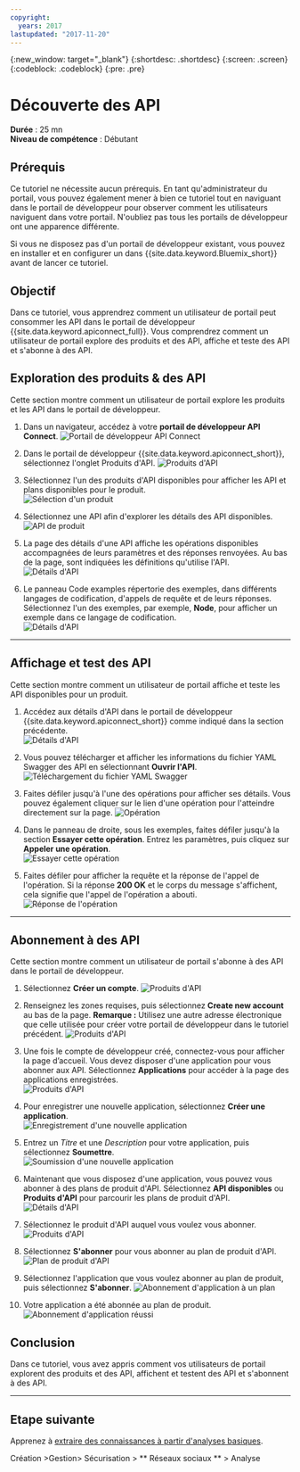 ```yaml
---
copyright:
  years: 2017
lastupdated: "2017-11-20"
---
```


{:new_window: target="_blank"}
{:shortdesc: .shortdesc}
{:screen: .screen}
{:codeblock: .codeblock}
{:pre: .pre}

# Découverte des API
**Durée** : 25 mn  
**Niveau de compétence** : Débutant  


## Prérequis
Ce tutoriel ne nécessite aucun prérequis. En tant qu'administrateur du portail, vous pouvez également mener à bien ce tutoriel tout en naviguant dans le portail de développeur pour observer comment les utilisateurs naviguent dans votre portail. N'oubliez pas tous les portails de développeur ont une apparence différente. 

Si vous ne disposez pas d'un portail de développeur existant, vous pouvez en installer et en configurer un dans {{site.data.keyword.Bluemix_short}} avant de lancer ce tutoriel.

## Objectif
Dans ce tutoriel, vous apprendrez comment un utilisateur de portail peut consommer les API dans le portail de développeur {{site.data.keyword.apiconnect_full}}. Vous comprendrez comment un utilisateur de portail explore des produits et des API, affiche et teste des API et s'abonne à des
API. 

## Exploration des produits & des API
Cette section montre comment un utilisateur de portail explore les produits et les API dans le portail de développeur.

1. Dans un navigateur, accédez à votre **portail de développeur API Connect**. ![Portail de développeur API Connect](images/11-developer-portal.png)

2. Dans le portail de développeur {{site.data.keyword.apiconnect_short}}, sélectionnez l'onglet Produits d'API. ![Produits d'API](images/12-API-products.png)

3. Sélectionnez l'un des produits d'API disponibles pour afficher les API et plans disponibles pour le produit.  
  ![Sélection d'un produit](images/13-product.png)

4. Sélectionnez une API afin d'explorer les détails des API disponibles.  
  ![API de produit](images/14-api.png)

5. La page des détails d'une API affiche les opérations disponibles accompagnées de leurs paramètres et des réponses renvoyées. Au bas de la page, sont indiquées les définitions qu'utilise l'API.  
  ![Détails d'API](images/15-details.png) 

6. Le panneau Code examples répertorie des exemples, dans différents langages de codification, d'appels de requête et de leurs réponses. Sélectionnez l'un des exemples, par exemple, **Node**, pour afficher un exemple dans ce langage de codification.  
  ![Détails d'API](images/16-examples.png) 

---

## Affichage et test des API
Cette section montre comment un utilisateur de portail affiche et teste les API disponibles pour un produit. 

1. Accédez aux détails d'API dans le portail de développeur {{site.data.keyword.apiconnect_short}} comme indiqué dans la section précédente.  
  ![Détails d'API](images/21-details.png) 

2. Vous pouvez télécharger et afficher les informations du fichier YAML Swagger des API en sélectionnant **Ouvrir l'API**.  
  ![Téléchargement du fichier YAML Swagger](images/22-swagger.png) 

3. Faites défiler jusqu'à l'une des opérations pour afficher ses détails. Vous pouvez également cliquer sur le lien d'une opération pour l'atteindre directement sur la page.
![Opération](images/23-operation.png)

4. Dans le panneau de droite, sous les exemples, faites défiler jusqu'à la section **Essayer cette opération**. Entrez les paramètres, puis cliquez sur **Appeler une opération**.  
  ![Essayer cette opération](images/24-try-this-operation.png)

5. Faites défiler pour afficher la requête et la réponse de l'appel de l'opération. Si la réponse **200 OK** et le corps du message s'affichent, cela signifie que l'appel de l'opération a abouti.  
  ![Réponse de l'opération](images/25-operation-response.png)

---

## Abonnement à des API
Cette section montre comment un utilisateur de portail s'abonne à des API dans le portail de développeur. 

1. Sélectionnez **Créer un compte**.
![Produits d'API](images/31-create-account.png)

2. Renseignez les zones requises, puis sélectionnez **Create new account** au bas de la page. 
**Remarque :** Utilisez une autre adresse électronique que celle utilisée pour créer votre portail de développeur dans le tutoriel précédent.
![Produits d'API](images/32-create-new-account.png)

3. Une fois le compte de développeur créé, connectez-vous pour afficher la page d’accueil. Vous devez disposer d'une application pour vous abonner aux API. Sélectionnez **Applications** pour accéder à la page des applications enregistrées.  
  ![Produits d'API](images/33-login.png)

4. Pour enregistrer une nouvelle application, sélectionnez **Créer une application**.  
  ![Enregistrement d'une nouvelle application](images/34-create-new-app.png)

5. Entrez un *Titre* et une *Description* pour votre application, puis sélectionnez **Soumettre**.  
  ![Soumission d'une nouvelle application](images/35-submit-new-app.png) 

6. Maintenant que vous disposez d'une application, vous pouvez vous abonner à des plans de produit d'API. Sélectionnez **API disponibles** ou **Produits d'API** pour parcourir les plans de produit d'API.  
  ![Détails d'API](images/36-api-products.png) 

7. Sélectionnez le produit d'API auquel vous voulez vous abonner.  
  ![Produits d'API](images/37-select-product.png) 

8. Sélectionnez **S'abonner** pour vous abonner au plan de produit d'API.  
  ![Plan de produit d'API](images/38-subscribe-plan.png) 

9. Sélectionnez l'application que vous voulez abonner au plan de produit, puis sélectionnez **S'abonner**.
  ![Abonnement d'application à un plan](images/39-subscribe-app-plan.png) 

10. Votre application a été abonnée au plan de produit.
  ![Abonnement d'application réussi](images/310-subscribe-success.png) 

## Conclusion

Dans ce tutoriel, vous avez appris comment vos utilisateurs de portail explorent des produits et des API, affichent et testent des API et s'abonnent à des API. 

---

## Etape suivante

Apprenez à [extraire des connaissances à partir d'analyses basiques](tut_insights_analytics.html).

Création >Gestion> Sécurisation > ** Réseaux sociaux ** > Analyse  



